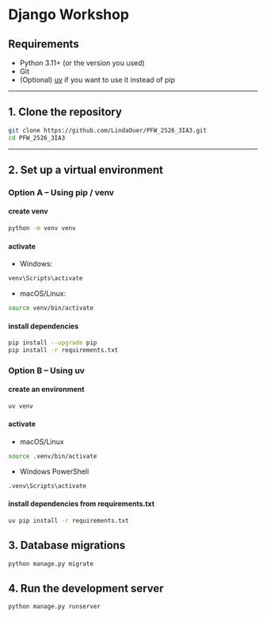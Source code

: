 # Django Workshop



## Requirements
- Python 3.11+ (or the version you used)
- Git
- (Optional) [uv](https://github.com/astral-sh/uv) if you want to use it instead of pip

---

## 1. Clone the repository
```bash
git clone https://github.com/LindaOuer/PFW_2526_3IA3.git
cd PFW_2526_3IA3
```
---

## 2. Set up a virtual environment
### Option A – Using pip / venv
#### create venv
```bash
python -m venv venv
```
#### activate
- Windows:
```bash
venv\Scripts\activate
```
- macOS/Linux:
```bash
source venv/bin/activate
```
#### install dependencies
```bash
pip install --upgrade pip
pip install -r requirements.txt
```
### Option B – Using uv

#### create an environment
```bash
uv venv

```
#### activate 
- macOS/Linux
```bash
source .venv/bin/activate
```        
- Windows PowerShell
```bash
.venv\Scripts\activate
```

#### install dependencies from requirements.txt
```bash
uv pip install -r requirements.txt
```

## 3. Database migrations
```bash
python manage.py migrate
```

## 4. Run the development server
```bash
python manage.py runserver
```
